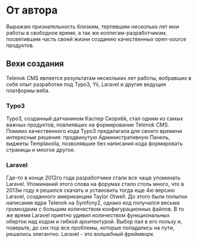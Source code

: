 # От автора

Выражаю признательность близким, терпевшим несколько лет мои работы
в свободное время, а так же коллегам-разработчикам, посвятившим часть своей жизни 
созданию качественных open-source продуктов.

## Вехи создания

Telenok CMS является результатам нескольких лет работы, вобравших в себя опыт 
разработки под Typo3, Yii, Laravel и другие ведущие платформы веба.

### Typo3

Typo3, созданный датчанином Каспер Скорхёй, стал одним из самых важных продуктов, повлиявших 
на формирование Telenok CMS. Помимо качественного кода Typo3 предалагала для своего времени интересные решения:
продвинутую Административную Панель, виджеты Templavoila, позволявшие без написания кода 
формировать страницы и многое другое.

### Laravel

Где-то в конце 2012го года разработчики стали все чаще упоминать Laravel.
Упоминаний этого слова на форумах стало столь много, что в 2013м году я решился скачать и установить
тогда еще 4ю версию Laravel, созданного американцем Taylor Otwell. До этого были попытки написания ядра Telenok на Symfony2, однако 
код получался весьма громоздким с большим количеством конфигурационных файлов. В то же время Laravel
приятно удивил количеством функциональных оберток над кодом и гибкой архитектурой. Выбор пал в его пользу и, 
поверьте, до сих пор все проблемы, которые попадались на пути, решались элегантно. Laravel - это волшебный фреймворк.